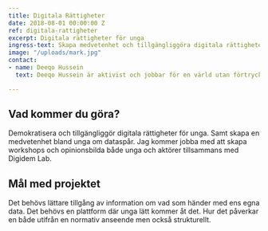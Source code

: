 ```yaml
---
title: Digitala Rättigheter
date: 2018-08-01 00:00:00 Z
ref: digitala-rattigheter
excerpt: Digitala rättigheter för unga
ingress-text: Skapa medvetenhet och tillgängliggöra digitala rättigheter för unga.
image: "/uploads/mark.jpg"
contact:
- name: Deeqo Hussein
  text: Deeqo Hussein är aktivist och jobbar för en värld utan förtryck.

---
```


## Vad kommer du göra?
Demokratisera och tillgängliggör digitala rättigheter för unga. Samt skapa en medvetenhet bland unga om dataspår. Jag kommer jobba med att skapa workshops och opinionsbilda både unga och aktörer tillsammans med Digidem Lab.

## Mål med projektet
Det behövs lättare tillgång av information om vad som händer med ens egna data. Det behövs en plattform där unga lätt kommer åt det. Hur det påverkar en både utifrån en normativ anseende men också strukturellt.
